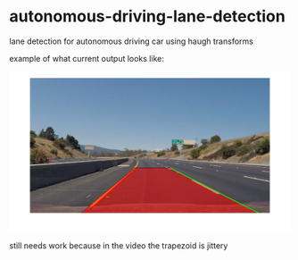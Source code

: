 # autonomous-driving-lane-detection
lane detection for autonomous driving car using haugh transforms

example of what current output looks like:

![alt text](https://raw.githubusercontent.com/TamerMograbi/autonomous-driving-lane-detection/master/detect_example.png)

still needs work because in the video the trapezoid is jittery
